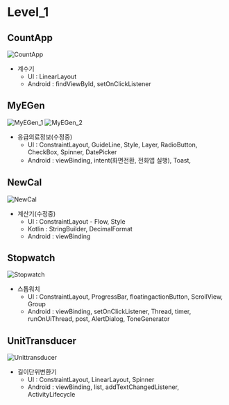 # Level_1

## CountApp

![CountApp](https://github.com/Suinww/Android_Kotlin/assets/101302756/27723fdc-65d2-4b3a-b200-86b1e7ad8c2f)


- 계수기
  - UI : LinearLayout
  - Android : findViewById, setOnClickListener
    

## MyEGen
![MyEGen_1](https://github.com/Suinww/Android_Kotlin/assets/101302756/f9f94a5d-1c24-4b03-9503-1d4556954967)
![MyEGen_2](https://github.com/Suinww/Android_Kotlin/assets/101302756/e0198c0f-25ea-41f3-9c9a-1183c254bfbb)

- 응급의료정보(수정중)
  - UI : ConstraintLayout, GuideLine, Style, Layer, RadioButton, CheckBox, Spinner, DatePicker
  - Android : viewBinding, intent(화면전환, 전화앱 실행), Toast, 

## NewCal

![NewCal](https://github.com/Suinww/Android_Kotlin/assets/101302756/67fa8ffd-c7d5-4393-8cf4-3ddfe24c03a0)

- 계산기(수정중)
  - UI : ConstraintLayout - Flow, Style
  - Kotlin : StringBuilder, DecimalFormat
  - Android : viewBinding


## Stopwatch

![Stopwatch](https://github.com/Suinww/Android_Kotlin/assets/101302756/f5ab00d2-ff90-49af-a6b9-e326069c7804)

- 스톱워치
  -  UI : ConstraintLayout, ProgressBar, floatingactionButton, ScrollView, Group
  - Android : viewBinding, setOnClickListener, Thread, timer, runOnUiThread, post, AlertDialog, ToneGenerator

## UnitTransducer
![Unittransducer](https://github.com/Suinww/Android_Kotlin/assets/101302756/75ceaf48-9598-4441-88b8-39c8d98f124b)

- 길이단위변환기
  - UI : ConstraintLayout, LinearLayout, Spinner
  - Android : viewBinding, list, addTextChangedListener, ActivityLifecycle 
